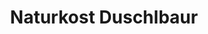 ---
title: "Naturkost Duschlbaur"
url: /feldkirchen-in-kaernten/naturkost-duschlbaur/
shop: Feinkost
---